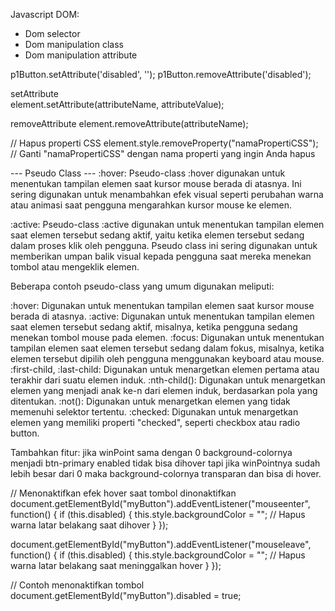 Javascript DOM:
- Dom selector
- Dom manipulation class
- Dom manipulation attribute

p1Button.setAttribute('disabled', '');
p1Button.removeAttribute('disabled');

setAttribute		
element.setAttribute(attributeName, attributeValue);

removeAttribute
element.removeAttribute(attributeName);

// Hapus properti CSS
element.style.removeProperty("namaPropertiCSS"); // Ganti "namaPropertiCSS" dengan nama properti yang ingin Anda hapus

--- Pseudo Class ---
:hover: Pseudo-class :hover digunakan untuk menentukan tampilan elemen saat kursor mouse berada di atasnya. Ini sering digunakan untuk menambahkan efek visual seperti perubahan warna atau animasi saat pengguna mengarahkan kursor mouse ke elemen.

:active: Pseudo-class :active digunakan untuk menentukan tampilan elemen saat elemen tersebut sedang aktif, yaitu ketika elemen tersebut sedang dalam proses klik oleh pengguna. Pseudo class ini sering digunakan untuk memberikan umpan balik visual kepada pengguna saat mereka menekan tombol atau mengeklik elemen.


Beberapa contoh pseudo-class yang umum digunakan meliputi:

:hover: Digunakan untuk menentukan tampilan elemen saat kursor mouse berada di atasnya.
:active: Digunakan untuk menentukan tampilan elemen saat elemen tersebut sedang aktif, misalnya, ketika pengguna sedang menekan tombol mouse pada elemen.
:focus: Digunakan untuk menentukan tampilan elemen saat elemen tersebut sedang dalam fokus, misalnya, ketika elemen tersebut dipilih oleh pengguna menggunakan keyboard atau mouse.
:first-child, :last-child: Digunakan untuk menargetkan elemen pertama atau terakhir dari suatu elemen induk.
:nth-child(): Digunakan untuk menargetkan elemen yang menjadi anak ke-n dari elemen induk, berdasarkan pola yang ditentukan.
:not(): Digunakan untuk menargetkan elemen yang tidak memenuhi selektor tertentu.
:checked: Digunakan untuk menargetkan elemen yang memiliki properti "checked", seperti checkbox atau radio button.


Tambahkan fitur:
jika winPoint sama dengan 0 background-colornya menjadi btn-primary enabled tidak bisa dihover tapi jika winPointnya sudah lebih besar dari 0 maka background-colornya transparan dan bisa di hover.

// Menonaktifkan efek hover saat tombol dinonaktifkan
document.getElementById("myButton").addEventListener("mouseenter", function() {
    if (this.disabled) {
        this.style.backgroundColor = ""; // Hapus warna latar belakang saat dihover
    }
});

document.getElementById("myButton").addEventListener("mouseleave", function() {
    if (this.disabled) {
        this.style.backgroundColor = ""; // Hapus warna latar belakang saat meninggalkan hover
    }
});

// Contoh menonaktifkan tombol
document.getElementById("myButton").disabled = true;
